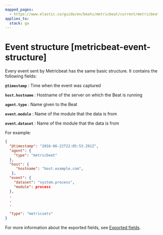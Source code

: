 ```yaml
---
mapped_pages:
  - https://www.elastic.co/guide/en/beats/metricbeat/current/metricbeat-event-structure.html
applies_to:
  stack: ga
---
```


# Event structure [metricbeat-event-structure]

Every event sent by Metricbeat has the same basic structure. It contains the following fields:

**`@timestamp`**
:   Time when the event was captured

**`host.hostname`**
:   Hostname of the server on which the Beat is running

**`agent.type`**
:   Name given to the Beat

**`event.module`**
:   Name of the module that the data is from

**`event.dataset`**
:   Name of the module that the data is from

For example:

```json
{
  "@timestamp": "2016-06-22T22:05:53.291Z",
  "agent": {
    "type": "metricbeat"
  },
  "host": {
     "hostname": "host.example.com",
   },
  "event": {
    "dataset": "system.process",
    "module": process
  },
  .
  .
  .

  "type": "metricsets"
}
```

For more information about the exported fields, see [Exported fields](/reference/metricbeat/exported-fields.md).

